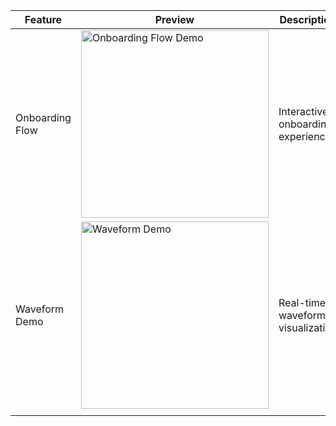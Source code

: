 <!-- open sourced features -->
| Feature | Preview | Description |
|---------|---------|-------------|
| Onboarding Flow | <img src="./assets/onboarding-demo.gif" alt="Onboarding Flow Demo" width="300"/> | Interactive onboarding experience |
| Waveform Demo | <img src="./assets/waveform-demo.gif" alt="Waveform Demo" width="300"/> | Real-time waveform visualization |
| | | |
